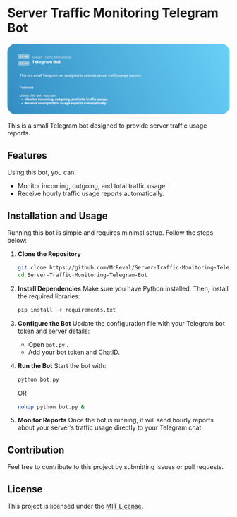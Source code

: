 # Server Traffic Monitoring Telegram Bot

![Logo](./readme.svg)

This is a small Telegram bot designed to provide server traffic usage reports.

## Features

Using this bot, you can:
- Monitor incoming, outgoing, and total traffic usage.
- Receive hourly traffic usage reports automatically.

## Installation and Usage

Running this bot is simple and requires minimal setup. Follow the steps below:

1. **Clone the Repository**
   ```bash
   git clone https://github.com/MrReval/Server-Traffic-Monitoring-Telegram-Bot.git
   cd Server-Traffic-Monitoring-Telegram-Bot
   ```

2. **Install Dependencies**
   Make sure you have Python installed. Then, install the required libraries:
   ```bash
   pip install -r requirements.txt
   ```

3. **Configure the Bot**
   Update the configuration file with your Telegram bot token and server details:
   - Open `bot.py` .
   - Add your bot token and ChatID.

4. **Run the Bot**
   Start the bot with:
   ```bash
   python bot.py
   ```
   OR
    ```bash
   nohup python bot.py &
   ```

5. **Monitor Reports**
   Once the bot is running, it will send hourly reports about your server’s traffic usage directly to your Telegram chat.

## Contribution

Feel free to contribute to this project by submitting issues or pull requests.

## License

This project is licensed under the [MIT License](LICENSE).

